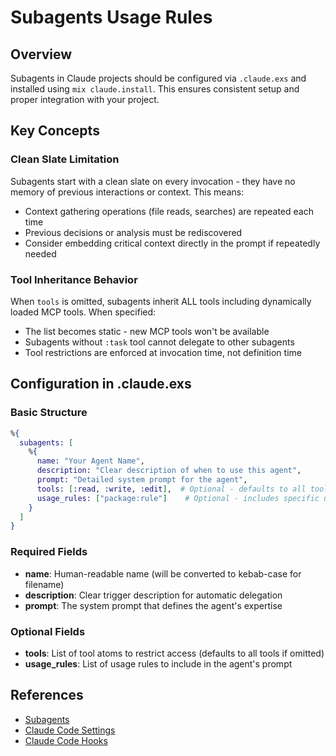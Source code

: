 # Subagents Usage Rules

## Overview

Subagents in Claude projects should be configured via `.claude.exs` and installed using `mix claude.install`. This ensures consistent setup and proper integration with your project.

## Key Concepts

### Clean Slate Limitation
Subagents start with a clean slate on every invocation - they have no memory of previous interactions or context. This means:
- Context gathering operations (file reads, searches) are repeated each time
- Previous decisions or analysis must be rediscovered
- Consider embedding critical context directly in the prompt if repeatedly needed

### Tool Inheritance Behavior
When `tools` is omitted, subagents inherit ALL tools including dynamically loaded MCP tools. When specified:
- The list becomes static - new MCP tools won't be available
- Subagents without `:task` tool cannot delegate to other subagents
- Tool restrictions are enforced at invocation time, not definition time

## Configuration in .claude.exs

### Basic Structure

```elixir
%{
  subagents: [
    %{
      name: "Your Agent Name",
      description: "Clear description of when to use this agent",
      prompt: "Detailed system prompt for the agent",
      tools: [:read, :write, :edit],  # Optional - defaults to all tools
      usage_rules: ["package:rule"]    # Optional - includes specific usage rules
    }
  ]
}
```

### Required Fields

- **name**: Human-readable name (will be converted to kebab-case for filename)
- **description**: Clear trigger description for automatic delegation
- **prompt**: The system prompt that defines the agent's expertise

### Optional Fields

- **tools**: List of tool atoms to restrict access (defaults to all tools if omitted)
- **usage_rules**: List of usage rules to include in the agent's prompt

## References

- [Subagents](https://docs.anthropic.com/en/docs/claude-code/sub-agents.md)
- [Claude Code Settings](https://docs.anthropic.com/en/docs/claude-code/settings.md)
- [Claude Code Hooks](https://docs.anthropic.com/en/docs/claude-code/hooks.md)
